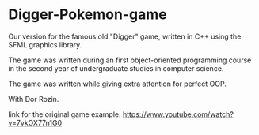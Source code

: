 # Digger-Pokemon-game
Our version for the famous old "Digger" game, written in C++ using the SFML graphics library.

The game was written during an first object-oriented programming course in the second year of undergraduate studies in computer science.

The game was written while giving extra attention for perfect OOP.

With Dor Rozin.

link for the original game example: https://www.youtube.com/watch?v=7vkOX77n1G0
